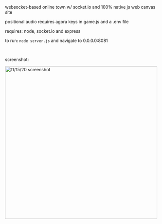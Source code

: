 websocket-based online town w/ socket.io and 100% native js web canvas site

positional audio requires agora keys in game.js and a .env file

requires: node, socket.io and express

to run: `node server.js` and navigate to 0.0.0.0:8081

<br/>

screenshot:

<img width="500" alt="11/15/20 screenshot" src="https://github.com/aiddun/tinytown/blob/main/screenshots/sc.png">
